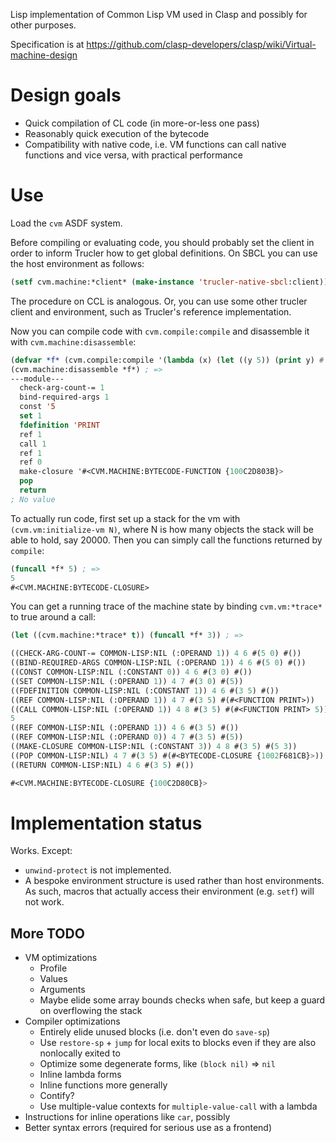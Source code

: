 Lisp implementation of Common Lisp VM used in Clasp and possibly for other purposes.

Specification is at https://github.com/clasp-developers/clasp/wiki/Virtual-machine-design

# Design goals

* Quick compilation of CL code (in more-or-less one pass)
* Reasonably quick execution of the bytecode
* Compatibility with native code, i.e. VM functions can call native functions and vice versa, with practical performance

# Use

Load the `cvm` ASDF system.

Before compiling or evaluating code, you should probably set the client in order to inform Trucler how to get global definitions. On SBCL you can use the host environment as follows:

```lisp
(setf cvm.machine:*client* (make-instance 'trucler-native-sbcl:client))
```

The procedure on CCL is analogous. Or, you can use some other trucler client and environment, such as Trucler's reference implementation.

Now you can compile code with `cvm.compile:compile` and disassemble it with `cvm.machine:disassemble`:

```lisp
(defvar *f* (cvm.compile:compile '(lambda (x) (let ((y 5)) (print y) #'(lambda () (+ y x))))))
(cvm.machine:disassemble *f*) ; =>
---module---
  check-arg-count-= 1
  bind-required-args 1
  const '5
  set 1
  fdefinition 'PRINT
  ref 1
  call 1
  ref 1
  ref 0
  make-closure '#<CVM.MACHINE:BYTECODE-FUNCTION {100C2D803B}>
  pop
  return
; No value
```

To actually run code, first set up a stack for the vm with `(cvm.vm:initialize-vm N)`, where N is how many objects the stack will be able to hold, say 20000. Then you can simply call the functions returned by `compile`:

```lisp
(funcall *f* 5) ; =>
5
#<CVM.MACHINE:BYTECODE-CLOSURE>
```

You can get a running trace of the machine state by binding `cvm.vm:*trace*` to true around a call:

```lisp
(let ((cvm.machine:*trace* t)) (funcall *f* 3)) ; =>

((CHECK-ARG-COUNT-= COMMON-LISP:NIL (:OPERAND 1)) 4 6 #(5 0) #())
((BIND-REQUIRED-ARGS COMMON-LISP:NIL (:OPERAND 1)) 4 6 #(5 0) #())
((CONST COMMON-LISP:NIL (:CONSTANT 0)) 4 6 #(3 0) #())
((SET COMMON-LISP:NIL (:OPERAND 1)) 4 7 #(3 0) #(5))
((FDEFINITION COMMON-LISP:NIL (:CONSTANT 1)) 4 6 #(3 5) #())
((REF COMMON-LISP:NIL (:OPERAND 1)) 4 7 #(3 5) #(#<FUNCTION PRINT>))
((CALL COMMON-LISP:NIL (:OPERAND 1)) 4 8 #(3 5) #(#<FUNCTION PRINT> 5))
5
((REF COMMON-LISP:NIL (:OPERAND 1)) 4 6 #(3 5) #())
((REF COMMON-LISP:NIL (:OPERAND 0)) 4 7 #(3 5) #(5))
((MAKE-CLOSURE COMMON-LISP:NIL (:CONSTANT 3)) 4 8 #(3 5) #(5 3))
((POP COMMON-LISP:NIL) 4 7 #(3 5) #(#<BYTECODE-CLOSURE {1002F681CB}>))
((RETURN COMMON-LISP:NIL) 4 6 #(3 5) #())

#<CVM.MACHINE:BYTECODE-CLOSURE {100C2D80CB}>
```

# Implementation status

Works. Except:

* `unwind-protect` is not implemented.
* A bespoke environment structure is used rather than host environments. As such, macros that actually access their environment (e.g. `setf`) will not work.

## More TODO

* VM optimizations
  * Profile
  * Values
  * Arguments
  * Maybe elide some array bounds checks when safe, but keep a guard on overflowing the stack
* Compiler optimizations
  * Entirely elide unused blocks (i.e. don't even do `save-sp`)
  * Use `restore-sp` + `jump` for local exits to blocks even if they are also nonlocally exited to
  * Optimize some degenerate forms, like `(block nil)` => `nil`
  * Inline lambda forms
  * Inline functions more generally
  * Contify?
  * Use multiple-value contexts for `multiple-value-call` with a lambda
* Instructions for inline operations like `car`, possibly
* Better syntax errors (required for serious use as a frontend)
